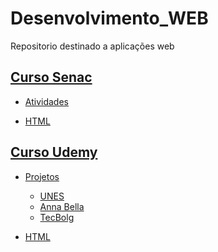 # Desenvolvimento_WEB
Repositorio destinado a aplicações  web

## [__Curso Senac__](https://github.com/Igor0155/Desenvolvimento-WEB/tree/main/Curso_Senac)

  - [Atividades](https://github.com/Igor0155/Desenvolvimento-WEB/tree/main/Curso_Senac/Atividades)

  - [HTML](https://github.com/Igor0155/Desenvolvimento-WEB/tree/main/Curso_Senac/HTML)
  
## [__Curso Udemy__](https://github.com/Igor0155/Desenvolvimento_WEB/tree/main/Curso_Udemy)
   
  - [Projetos](https://github.com/Igor0155/Desenvolvimento_WEB/tree/main/Curso_Udemy/Projetos)
        
    - [UNES]()
    - [Anna Bella](https://github.com/Igor0155/Desenvolvimento_WEB/tree/main/Curso_Udemy/Projetos/Projeto2_Anna_Bella)
    - [TecBolg](https://github.com/Igor0155/Desenvolvimento_WEB/tree/main/Curso_Udemy/Projetos/Projeto3_Site_TecBlog)

  - [HTML](https://github.com/Igor0155/Desenvolvimento_WEB/tree/main/Curso_Udemy/html)


